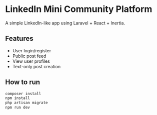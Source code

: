# LinkedIn Mini Community Platform

A simple LinkedIn-like app using Laravel + React + Inertia.

## Features

-   User login/register
-   Public post feed
-   View user profiles
-   Text-only post creation

## How to run

```bash
composer install
npm install
php artisan migrate
npm run dev
```
